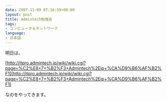 ```yaml
---
date: 2007-11-09 07:16:59+00:00
layout: post
title: Admintech勉強会
tags:
- コンピュータ＆ネットワーク
language:
- 日本語
---
```


明日は、

[http://itpro.admintech.jp/wiki/wiki.cgi?page=%C2%E8+7+%B2%F3+Admintech%2Ejp+%CA%D9%B6%AF%B2%F1](http://itpro.admintech.jp/wiki/wiki.cgi?page=%C2%E8+7+%B2%F3+Admintech%2Ejp+%CA%D9%B6%AF%B2%F1)

なのをやってきます。
